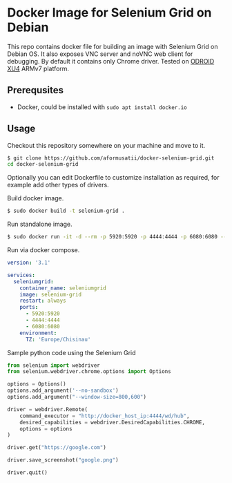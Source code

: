 # Docker Image for Selenium Grid on Debian
This repo contains docker file for building an image with Selenium Grid on Debian OS. It also exposes VNC server and noVNC web client for debugging.
By default it contains only Chrome driver.
Tested on [ODROID XU4](https://www.hardkernel.com/shop/odroid-xu4-special-price/) ARMv7 platform.

## Prerequsites
- Docker, could be installed with `sudo apt install docker.io`

## Usage

Checkout this repository somewhere on your machine and move to it.
```bash
$ git clone https://github.com/aformusatii/docker-selenium-grid.git
cd docker-selenium-grid
```

Optionally you can edit Dockerfile to customize installation as required, for example add other types of drivers.

Build docker image.
```sh
$ sudo docker build -t selenium-grid .
```

Run standalone image.
```sh
$ sudo docker run -it -d --rm -p 5920:5920 -p 4444:4444 -p 6080:6080 --name seleniumgrid selenium-grid
```

Run via docker compose.
```yaml
version: '3.1'

services:
  seleniumgrid:
    container_name: seleniumgrid
    image: selenium-grid
    restart: always
    ports:
      - 5920:5920
      - 4444:4444
      - 6080:6080
    environment:
      TZ: 'Europe/Chisinau'
```


Sample python code using the Selenium Grid

```python
from selenium import webdriver
from selenium.webdriver.chrome.options import Options

options = Options()
options.add_argument('--no-sandbox')
options.add_argument("--window-size=800,600")

driver = webdriver.Remote(
    command_executor = "http://docker_host_ip:4444/wd/hub",
    desired_capabilities = webdriver.DesiredCapabilities.CHROME,
    options = options
)

driver.get("https://google.com")

driver.save_screenshot("google.png")

driver.quit()
```